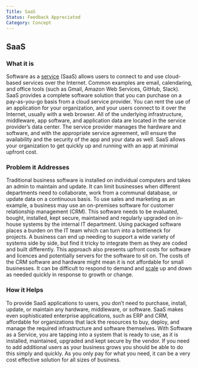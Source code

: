 ```yaml
---
Title: SaaS
Status: Feedback Appreciated
Category: Concept
---
```


## SaaS

### What it is
Software as a [service](https://github.com/cncf/glossary/blob/main/definitions/service.md) (SaaS) allows users to connect to and use cloud-based services over the Internet. Common examples are email, calendaring, and office tools (such as Gmail, Amazon Web Services, GitHub, Slack). SaaS provides a complete software solution that you can purchase on a pay-as-you-go basis from a cloud service provider. You can rent the use of an application for your organization, and your users connect to it over the Internet, usually with a web browser. All of the underlying infrastructure, middleware, app software, and application data are located in the service provider’s data center. The service provider manages the hardware and software, and with the appropriate service agreement, will ensure the availability and the security of the app and your data as well. SaaS allows your organization to get quickly up and running with an app at minimal upfront cost.

### Problem it Addresses
Traditional business software is installed on individual computers and takes an admin to maintain and update. It can limit businesses when different departments need to collaborate, work from a communal database, or update data on a continuous basis. To use sales and marketing as an example, a business may use an on-premises software for customer relationship management (CRM). This software needs to be evaluated, bought, installed, kept secure, maintained and regularly upgraded on in-house systems by the internal IT department. Using packaged software places a burden on the IT team which can turn into a bottleneck for projects. A business can end up needing to support a wide variety of systems side by side, but find it tricky to integrate them as they are coded and built differently. This approach also presents upfront costs for software and licences and potentially servers for the software to sit on. The costs of the CRM software and hardware might mean it is not affordable for small businesses. It can be difficult to respond to demand and [scale](https://github.com/cncf/glossary/blob/main/definitions/scalability.md) up and down as needed quickly in response to growth or change.

### How it Helps
To provide SaaS applications to users, you don’t need to purchase, install, update, or maintain any hardware, middleware, or software. SaaS makes even sophisticated enterprise applications, such as ERP and CRM, affordable for organizations that lack the resources to buy, deploy, and manage the required infrastructure and software themselves. With Software as a Service, you are tapping into a system that is ready to use, as it is installed, maintained, upgraded and kept secure by the vendor. If you need to add additional users as your business grows you should be able to do this simply and quickly. As you only pay for what you need, it can be a very cost effective solution for all sizes of business. 
